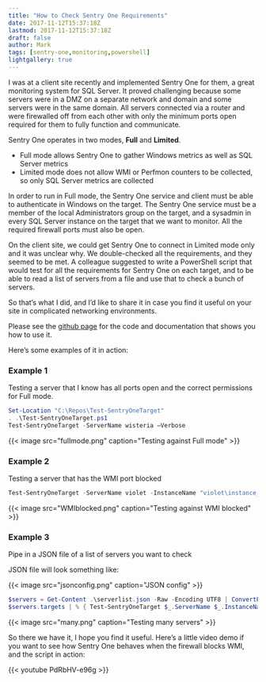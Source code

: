 ```yaml
---
title: "How to Check Sentry One Requirements"
date: 2017-11-12T15:37:18Z
lastmod: 2017-11-12T15:37:18Z
draft: false
author: Mark
tags: [sentry-one,monitoring,powershell]
lightgallery: true
---
```

I was at a client site recently and implemented Sentry One for them, a great monitoring system for SQL Server. It proved challenging because some servers were in a DMZ on a separate network and domain and some servers were in the same domain. All servers connected via a router and were firewalled off from each other with only the minimum ports open required for them to fully function and communicate.

Sentry One operates in two modes, **Full** and **Limited**.

* Full mode allows Sentry One to gather Windows metrics as well as SQL Server metrics
* Limited mode does not allow WMI or Perfmon counters to be collected, so only SQL Server metrics are collected

In order to run in Full mode, the Sentry One service and client must be able to authenticate in Windows on the target. The Sentry One service must be a member of the local Administrators group on the target, and a sysadmin in every SQL Server instance on the target that we want to monitor. All the required firewall ports must also be open.

On the client site, we could get Sentry One to connect in Limited mode only and it was unclear why. We double-checked all the requirements, and they seemed to be met. A colleague suggested to write a PowerShell script that would test for all the requirements for Sentry One on each target, and to be able to read a list of servers from a file and use that to check a bunch of servers.

So that’s what I did, and I’d like to share it in case you find it useful on your site in complicated networking environments.

Please see the [github page](https://github.com/markallisongit/Test-SentryOneTarget) for the code and documentation that shows you how to use it.

Here’s some examples of it in action:

### Example 1

Testing a server that I know has all ports open and the correct permissions for Full mode.

```powershell
Set-Location "C:\Repos\Test-SentryOneTarget"
. .\Test-SentryOneTarget.ps1
Test-SentryOneTarget -ServerName wisteria –Verbose 
```

{{< image src="fullmode.png" caption="Testing against Full mode" >}}

### Example 2

Testing a server that has the WMI port blocked

```powershell
Test-SentryOneTarget -ServerName violet -InstanceName "violet\instance_a" –Verbose
```

{{< image src="WMIblocked.png" caption="Testing against WMI blocked" >}}

### Example 3

Pipe in a JSON file of a list of servers you want to check

JSON file will look something like:

{{< image src="jsonconfig.png" caption="JSON config" >}}

```powershell
$servers = Get-Content .\serverlist.json -Raw -Encoding UTF8 | ConvertFrom-Json
$servers.targets | % { Test-SentryOneTarget $_.ServerName $_.InstanceName $_.UserName $_.Password $_.SQLPort} 
```

{{< image src="many.png" caption="Testing many servers" >}}

So there we have it, I hope you find it useful. Here’s a little video demo if you want to see how Sentry One behaves when the firewall blocks WMI, and the script in action:

{{< youtube PdRbHV-e96g >}}